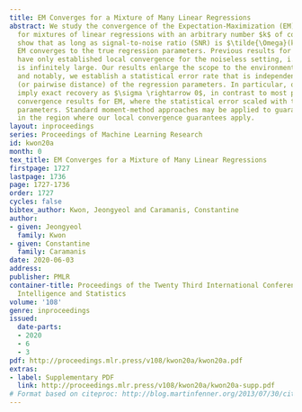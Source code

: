 ```yaml
---
title: EM Converges for a Mixture of Many Linear Regressions
abstract: We study the convergence of the Expectation-Maximization (EM) algorithm
  for mixtures of linear regressions with an arbitrary number $k$ of components. We
  show that as long as signal-to-noise ratio (SNR) is $\tilde{\Omega}(k)$, well-initialized
  EM converges to the true regression parameters. Previous results for $k \geq 3$
  have only established local convergence for the noiseless setting, i.e., where SNR
  is infinitely large. Our results enlarge the scope to the environment with noises,
  and notably, we establish a statistical error rate that is independent of the norm
  (or pairwise distance) of the regression parameters. In particular, our results
  imply exact recovery as $\sigma \rightarrow 0$, in contrast to most previous local
  convergence results for EM, where the statistical error scaled with the norm of
  parameters. Standard moment-method approaches may be applied to guarantee we are
  in the region where our local convergence guarantees apply.
layout: inproceedings
series: Proceedings of Machine Learning Research
id: kwon20a
month: 0
tex_title: EM Converges for a Mixture of Many Linear Regressions
firstpage: 1727
lastpage: 1736
page: 1727-1736
order: 1727
cycles: false
bibtex_author: Kwon, Jeongyeol and Caramanis, Constantine
author:
- given: Jeongyeol
  family: Kwon
- given: Constantine
  family: Caramanis
date: 2020-06-03
address: 
publisher: PMLR
container-title: Proceedings of the Twenty Third International Conference on Artificial
  Intelligence and Statistics
volume: '108'
genre: inproceedings
issued:
  date-parts:
  - 2020
  - 6
  - 3
pdf: http://proceedings.mlr.press/v108/kwon20a/kwon20a.pdf
extras:
- label: Supplementary PDF
  link: http://proceedings.mlr.press/v108/kwon20a/kwon20a-supp.pdf
# Format based on citeproc: http://blog.martinfenner.org/2013/07/30/citeproc-yaml-for-bibliographies/
---
```


